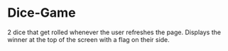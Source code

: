 # Dice-Game
2 dice that get rolled whenever the user refreshes the page.
Displays the winner at the top of the screen with a flag on their side.
